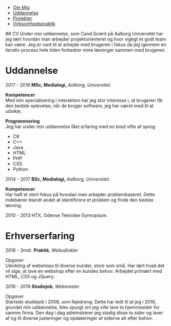 <ul class="TopMenu">
  <li class="current"><a href="#">Om Mig</a></li>
  <li><a href="https://agerholm28.github.io/crispy-sniffle/Uddannelse.html">Uddannelse</a></li>
  <li><a href="https://agerholm28.github.io/crispy-sniffle/Projekter.html">Projekter</a></li>
  <li><a href="https://agerholm28.github.io/crispy-sniffle/Virksomhedspraktik.html">Virksomhedspraktik</a></li>
</ul>
## CV
Under min uddannelse, som Cand.Scient på Aalborg Universitet har jeg lært hvordan man arbejder projektorienteret og hvor vigtigt et godt team kan være. Jeg er vant til at arbejde med brugeren i fokus da jeg igennem en iterativ process hele tiden forbedrer mine løsninger sammen med brugeren.

# Uddannelse
2017 - 2019 **MSc, Medialogi,** *Aalborg, Universitet.*

**Kompetencer**  
Med min specialisering i interaktion har jeg stor interesse i, at brugeren får den
bedste oplevelse, når de bruger software, jeg har været med til at udvikle.

**Programmering**  
Jeg har under min uddannelse fået erfaring med en bred vifte af sprog: 
- C#
- C++
- Java
- HTML
- PHP
- CSS
- Python

2014 - 2017 **BSc, Medialogi,** *Aalborg, Universitet.*

**Kompetencer**  
Har haft et stort fokus på hvordan man arbejder problembaseret. Dette
indebærer blandt andet at identificere et problem og finde den bedste løsning. 

2010 - 2013 HTX, Odense Tekniske Gymnasium.

# Erhverserfaring  
2018 - 3mdr. **Praktik**, *Webudivkler*  

*Opgaver*  
Udvikling af webshops til diverse kunder, store som små. Har lært hvad det vil sige, at lave en webshop efter en kundes behov. Arbejdet primært med HTML, CSS og JQuery.

2016 - 2019 **Studiejob**, *Webmaster*  

*Opgaver*  
Startede studiejob i 2006, som fejedreng. Dette har ledt til at jeg i 2016, grundet min uddannelse, blev spurgt om jeg ville lave to hjemmesider for samme firma. Den dag i dag adminstrerer jeg stadig disse to sider og laver af og til diverse justeringer og opdateringer af siderne alt efter behov.
